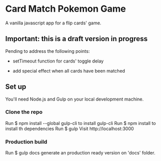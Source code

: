 # Card Match Pokemon Game
A vanilla javascript app for a flip cards' game. 

## Important: this is a draft version in progress
Pending to address the following points:
* setTimeout function for cards' toggle delay

* add special effect when all cards have been matched

## Set up
You'll need Node.js and Gulp on your local development machine.

### Clone the repo
Run $ npm install --global gulp-cli to install gulp-cli
Run $ npm install to install th dependencies
Run $ gulp
Visit http://localhost:3000

### Production build
Run $ gulp docs generate an production ready version on 'docs' folder.
